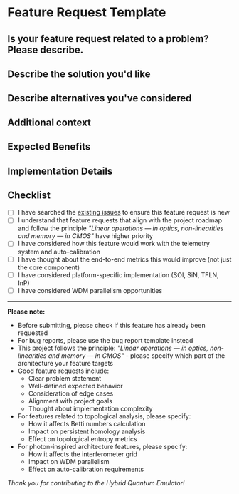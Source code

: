 # Feature Request Template

<!--- Provide a clear and concise description of the feature in the Title above -->

## Is your feature request related to a problem? Please describe.

<!--
A clear and concise description of what the problem is. 
Why is this feature needed? 
What specific issue or limitation does it address?
-->

## Describe the solution you'd like

<!--
A clear and concise description of what you want to happen.
What should the new feature do?
How should it integrate with the existing system?
What components would be affected?
-->

## Describe alternatives you've considered

<!--
A clear and concise description of any alternative solutions or features you've considered.
Why is your proposed solution better than these alternatives?
-->

## Additional context

<!--
Add any other context or screenshots about the feature request here.
- Is this related to a specific quantum algorithm (Grover, Shor, etc.)?
- Does this relate to a specific platform (SOI, SiN, TFLN, InP)?
- How does this align with the principle: "Linear operations — in optics, non-linearities and memory — in CMOS"?
- Is this primarily a CPU or GPU optimization opportunity?
- Does this relate to WDM parallelism or topological compression?
-->

## Expected Benefits

<!--
Quantify the expected benefits if possible:
- Expected speedup (verification/search/total)
- Memory usage reduction
- Energy efficiency improvement
- Platform compatibility benefits
- Integration benefits with existing frameworks (Qiskit, Cirq, etc.)
-->

## Implementation Details

<!--
Provide any technical details that might help implementation:
- Suggested API changes
- Potential performance characteristics
- Dependencies on other components
- Platform-specific considerations
- GPU/CPU optimization strategy
-->

## Checklist

<!--
Please check the following before submitting:
-->

- [ ] I have searched the [existing issues](https://github.com/quantum-research/hybrid-quantum-emulator/issues) to ensure this feature request is new
- [ ] I understand that feature requests that align with the project roadmap and follow the principle *"Linear operations — in optics, non-linearities and memory — in CMOS"* have higher priority
- [ ] I have considered how this feature would work with the telemetry system and auto-calibration
- [ ] I have thought about the end-to-end metrics this would improve (not just the core component)
- [ ] I have considered platform-specific implementation (SOI, SiN, TFLN, InP)
- [ ] I have considered WDM parallelism opportunities

---

**Please note:**
- Before submitting, please check if this feature has already been requested
- For bug reports, please use the bug report template instead
- This project follows the principle: *"Linear operations — in optics, non-linearities and memory — in CMOS"* - please specify which part of the architecture your feature targets
- Good feature requests include:
  - Clear problem statement
  - Well-defined expected behavior
  - Consideration of edge cases
  - Alignment with project goals
  - Thought about implementation complexity
- For features related to topological analysis, please specify:
  - How it affects Betti numbers calculation
  - Impact on persistent homology analysis
  - Effect on topological entropy metrics
- For photon-inspired architecture features, please specify:
  - How it affects the interferometer grid
  - Impact on WDM parallelism
  - Effect on auto-calibration requirements

*Thank you for contributing to the Hybrid Quantum Emulator!*
